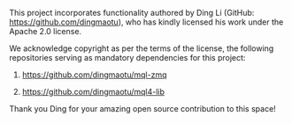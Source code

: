 This project incorporates functionality authored by Ding Li (GitHub: https://github.com/dingmaotu), who has kindly licensed his work under the Apache 2.0 license.

We acknowledge copyright as per the terms of the license, the following repositories serving as mandatory dependencies for this project:

1. https://github.com/dingmaotu/mql-zmq

1. https://github.com/dingmaotu/mql4-lib

Thank you Ding for your amazing open source contribution to this space!
